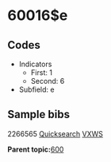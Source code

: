 # 60016$e

## Codes

-   Indicators
    -   First: 1
    -   Second: 6
-   Subfield: e

## Sample bibs

2266565 [Quicksearch](https://search.library.yale.edu/catalog/2266565) [VXWS](http://prodorbis.library.yale.edu:7014/vxws/GetHoldingsService?bibId=2266565)

**Parent topic:**[600](../../tags/600/600.md)

